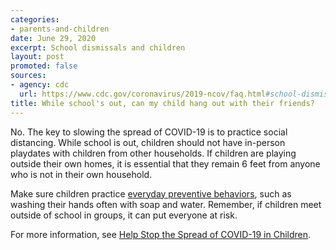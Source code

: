 ```yaml
---
categories:
- parents-and-children
date: June 29, 2020
excerpt: School dismissals and children
layout: post
promoted: false
sources:
- agency: cdc
  url: https://www.cdc.gov/coronavirus/2019-ncov/faq.html#school-dismissals
title: While school's out, can my child hang out with their friends?
---
```


No. The key to slowing the spread of COVID-19 is to practice social distancing. While school is out, children should not have in-person playdates with children from other households. If children are playing outside their own homes, it is essential that they remain 6 feet from anyone who is not in their own household.

Make sure children practice [everyday preventive behaviors](https://www.cdc.gov/coronavirus/2019-ncov/prevent-getting-sick/prevention.html), such as washing their hands often with soap and water. Remember, if children meet outside of school in groups, it can put everyone at risk.

For more information, see [Help Stop the Spread of COVID-19 in Children](https://www.cdc.gov/coronavirus/2019-ncov/daily-life-coping/children/protect-children.html).
